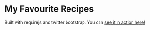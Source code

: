 My Favourite Recipes
========

Built with requirejs and twitter bootstrap. You can [see it in action here!](https://alexunique0519.github.io/MyRecipeBook/www/)
